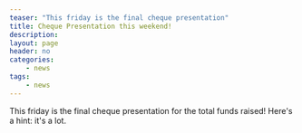 ```yaml
---
teaser: "This friday is the final cheque presentation"
title: Cheque Presentation this weekend!
description:
layout: page
header: no
categories:
    - news
tags:
    - news
---
```


This friday is the final cheque presentation for the total funds raised! Here's a hint: it's a lot.
